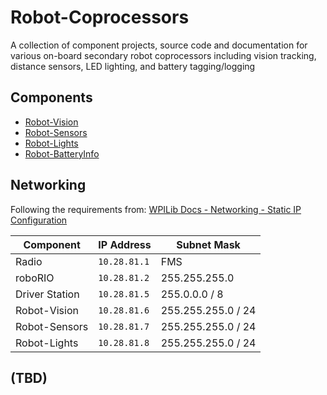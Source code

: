 # Robot-Coprocessors
A collection of component projects, source code and documentation for various on-board secondary robot coprocessors including vision tracking, distance sensors, LED lighting, and battery tagging/logging

## Components
* [Robot-Vision](Robot-Vision)
* [Robot-Sensors](Robot-Sensors)
* [Robot-Lights](Robot-Lights)
* [Robot-BatteryInfo](Robot-BatteryInfo)

## Networking
Following the requirements from: [WPILib Docs - Networking - Static IP Configuration](https://docs.wpilib.org/en/stable/docs/networking/networking-introduction/ip-configurations.html#on-the-field-static-configuration)

| Component | IP Address | Subnet Mask |
|-----------|-----------|-----------|
| Radio | `10.28.81.1` | FMS |
| roboRIO | `10.28.81.2` | 255.255.255.0 |
| Driver Station | `10.28.81.5` | 255.0.0.0 / 8 |
| Robot-Vision | `10.28.81.6` | 255.255.255.0 / 24 |
| Robot-Sensors | `10.28.81.7` | 255.255.255.0 / 24 |
| Robot-Lights | `10.28.81.8` | 255.255.255.0 / 24 |

## (TBD)